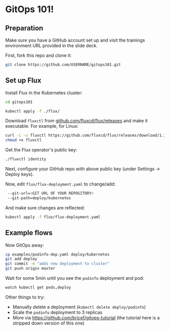 # GitOps 101!

## Preparation

Make sure you have a GitHub account set up and visit the trainings environment URL 
provided in the slide deck.

First, fork this repo and clone it:

```sh
git clone https://github.com/USERNAME/gitops101.git 
```

## Set up Flux

Install Flux in the Kubernetes cluster:

```sh
cd gitops101

kubectl apply -f ./flux/
```

Download  `fluxctl` from [github.com/fluxcd/flux/releases](https://github.com/fluxcd/flux/releases/tag/1.15.0) 
and make it executable. For example, for Linux:

```sh
curl -L -o fluxctl https://github.com/fluxcd/flux/releases/download/1.15.0/fluxctl_linux_amd64
chmod +x fluxctl
```

Get the Flux operator's public key:

```sh
./fluxctl identity
```

Next, configure your GitHub repo with above public key (under Settings -> Deploy keys).

Now, edit `flux/flux-deployment.yaml` to change/add:

```sh
 --git-url=<GIT URL OF YOUR REPOSITORY>
 --git-path=deploy/kubernetes
```

And make sure changes are reflected:

```sh
kubectl apply -f flux/flux-deployment.yaml
```

## Example flows

Now GitOps away:

```sh
cp examples/podinfo-dep.yaml deploy/kubernetes
git add deploy
git commit -m "adds new deployment to cluster"
git push origin master
```

Wait for some 5min until you see the `podinfo` deployment and pod:

```sh
watch kubectl get pods,deploy
```

Other things to try:

* Manually delete a deployment (`kubectl delete deploy/podinfo`)
* Scale the `podinfo` deployment to 3 replicas
* More via https://github.com/bricef/gitops-tutorial (the tutorial here is a stripped down version of this one)
